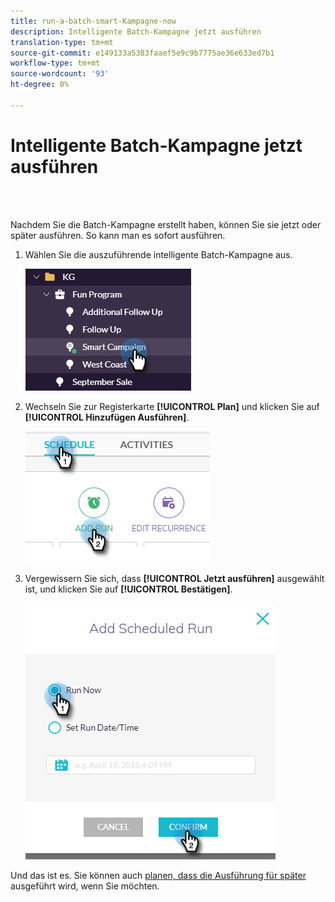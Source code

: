 ```yaml
---
title: run-a-batch-smart-Kampagne-now
description: Intelligente Batch-Kampagne jetzt ausführen
translation-type: tm+mt
source-git-commit: e149133a5383faaef5e9c9b7775ae36e633ed7b1
workflow-type: tm+mt
source-wordcount: '93'
ht-degree: 0%

---
```



# Intelligente Batch-Kampagne jetzt ausführen

<br> 

Nachdem Sie die Batch-Kampagne erstellt haben, können Sie sie jetzt oder später ausführen. So kann man es sofort ausführen.

1. Wählen Sie die auszuführende intelligente Batch-Kampagne aus.

   ![Bild eins](/help/sky/assets/smart-campaigns/run-a-batch-smart-campaign-now/run-a-batch-smart-campaign-now-1.png)

1. Wechseln Sie zur Registerkarte **[!UICONTROL Plan]** und klicken Sie auf **[!UICONTROL Hinzufügen Ausführen]**.

   ![Bild zwei](/help/sky/assets/smart-campaigns/run-a-batch-smart-campaign-now/run-a-batch-smart-campaign-now-2.png)

1. Vergewissern Sie sich, dass **[!UICONTROL Jetzt ausführen]** ausgewählt ist, und klicken Sie auf **[!UICONTROL Bestätigen]**.

   ![Bild drei](/help/sky/assets/smart-campaigns/run-a-batch-smart-campaign-now/run-a-batch-smart-campaign-now-3.png)

Und das ist es. Sie können auch [planen, dass die Ausführung für später](https://docs.marketo.com/display/DOCS/Schedule+a+Batch+Smart+Campaign+to+Run+Later) ausgeführt wird, wenn Sie möchten.
